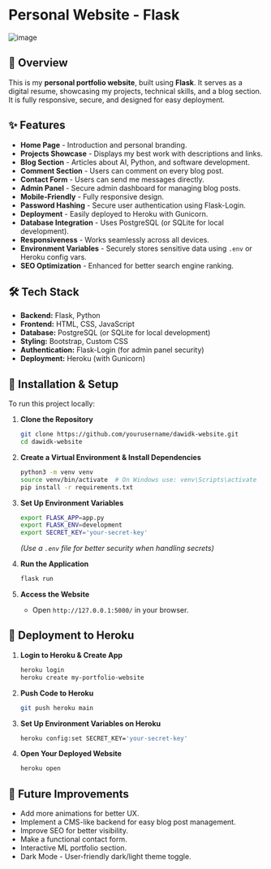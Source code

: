 # Personal Website - Flask

![image](https://github.com/user-attachments/assets/fc1ecc7d-c44e-462a-b536-d37b2a90d328)

## 🚀 Overview
This is my **personal portfolio website**, built using **Flask**. It serves as a digital resume, showcasing my projects, technical skills, and a blog section. It is fully responsive, secure, and designed for easy deployment.

## ✨ Features
- **Home Page** - Introduction and personal branding.
- **Projects Showcase** - Displays my best work with descriptions and links.
- **Blog Section** - Articles about AI, Python, and software development.
- **Comment Section** - Users can comment on every blog post.
- **Contact Form** - Users can send me messages directly.
- **Admin Panel** - Secure admin dashboard for managing blog posts.
- **Mobile-Friendly** - Fully responsive design.
- **Password Hashing** - Secure user authentication using Flask-Login.
- **Deployment** - Easily deployed to Heroku with Gunicorn.
- **Database Integration** - Uses PostgreSQL (or SQLite for local development).
- **Responsiveness** - Works seamlessly across all devices.
- **Environment Variables** - Securely stores sensitive data using `.env` or Heroku config vars.
- **SEO Optimization** - Enhanced for better search engine ranking.

## 🛠️ Tech Stack
- **Backend:** Flask, Python
- **Frontend:** HTML, CSS, JavaScript
- **Database:** PostgreSQL (or SQLite for local development)
- **Styling:** Bootstrap, Custom CSS
- **Authentication:** Flask-Login (for admin panel security)
- **Deployment:** Heroku (with Gunicorn)

## 🔧 Installation & Setup
To run this project locally:

1. **Clone the Repository**
   ```bash
   git clone https://github.com/yourusername/dawidk-website.git
   cd dawidk-website
   ```

2. **Create a Virtual Environment & Install Dependencies**
   ```bash
   python3 -m venv venv
   source venv/bin/activate  # On Windows use: venv\Scripts\activate
   pip install -r requirements.txt
   ```

3. **Set Up Environment Variables**
   ```bash
   export FLASK_APP=app.py
   export FLASK_ENV=development
   export SECRET_KEY='your-secret-key'
   ```
   *(Use a `.env` file for better security when handling secrets)*

4. **Run the Application**
   ```bash
   flask run
   ```

5. **Access the Website**
   - Open `http://127.0.0.1:5000/` in your browser.

## 🚀 Deployment to Heroku
1. **Login to Heroku & Create App**
   ```bash
   heroku login
   heroku create my-portfolio-website
   ```
2. **Push Code to Heroku**
   ```bash
   git push heroku main
   ```
3. **Set Up Environment Variables on Heroku**
   ```bash
   heroku config:set SECRET_KEY='your-secret-key'
   ```
4. **Open Your Deployed Website**
   ```bash
   heroku open
   ```

## 🎯 Future Improvements
- Add more animations for better UX.
- Implement a CMS-like backend for easy blog post management.
- Improve SEO for better visibility.
- Make a functional contact form.
- Interactive ML portfolio section.
- Dark Mode - User-friendly dark/light theme toggle.

